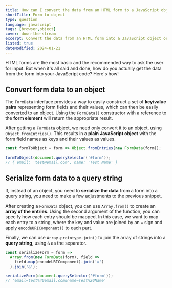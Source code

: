 ```yaml
---
title: How can I convert the data from an HTML form to a JavaScript object?
shortTitle: Form to object
type: question
language: javascript
tags: [browser,object]
cover: down-the-stream
excerpt: Convert the data from an HTML form into a JavaScript object or serialize it into a query string.
listed: true
dateModified: 2024-01-21
---
```


HTML forms are the most basic and the recommended way to ask the user for input. But when it's all said and done, how do you actually get the data from the form into your JavaScript code? Here's how!

## Convert form data to an object

The `FormData` interface provides a way to easily construct a set of **key/value pairs** representing form fields and their values, which can then be easily converted to an object. Using the `FormData()` constructor with a reference to the **form element** will return the appropriate result.

After getting a `FormData` object, we need only convert it to an object, using `Object.fromEntries()`. This results in a **plain JavaScript object** with the form field names as keys and their values as values.

```js
const formToObject = form => Object.fromEntries(new FormData(form));

formToObject(document.querySelector('#form'));
// { email: 'test@email.com', name: 'Test Name' }
```

## Serialize form data to a query string

If, instead of an object, you need to **serialize the data** from a form into a query string, you need to make a few adjustments to the previous snippet.

After creating a `FormData` object, you can use `Array.from()` to create an **array of the entries**. Using the second argument of the function, you can specify how each entry should be mapped. In this case, we want to map each entry to a string, where the key and value are joined by an `=` sign and apply `encodeURIComponent()` to each part.

Finally, we can use `Array.prototype.join()` to join the array of strings into a **query string**, using `&` as the separator.

```js
const serializeForm = form =>
  Array.from(new FormData(form), field =>
    field.map(encodeURIComponent).join('=')
  ).join('&');

serializeForm(document.querySelector('#form'));
// 'email=test%40email.com&name=Test%20Name'
```
